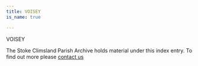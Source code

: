 ```yaml
---
title: VOISEY
is_name: true

---
```


VOISEY


The Stoke Climsland Parish Archive holds material under this index entry. To find out more please [contact us](/contact/)
